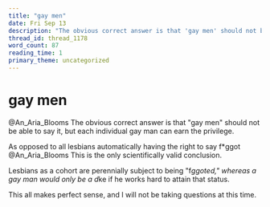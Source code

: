 ```yaml
---
title: "gay men"
date: Fri Sep 13
description: "The obvious correct answer is that 'gay men' should not be able to say it, but each individual gay man can earn the privilege."
thread_id: thread_1178
word_count: 87
reading_time: 1
primary_theme: uncategorized
---
```


# gay men

@An_Aria_Blooms The obvious correct answer is that "gay men" should not be able to say it, but each individual gay man can earn the privilege.

As opposed to all lesbians automatically having the right to say f*ggot @An_Aria_Blooms This is the only scientifically valid conclusion.

Lesbians as a cohort are perennially subject to being "f*ggoted," whereas a gay man would only be a d*ke if he works hard to attain that status.

This all makes perfect sense, and I will not be taking questions at this time.